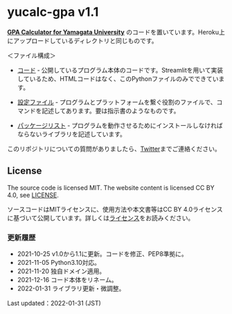 # yucalc-gpa v1.1

[**GPA Calculator for Yamagata University**](https://calc.remh.dev/) のコードを置いています。Heroku上にアップロードしているディレクトリと同じものです。

＜ファイル構成＞

* [コード](GPACalculator.py) &dash; 公開しているプログラム本体のコードです。Streamlitを用いて実装しているため、HTMLコードはなく、このPythonファイルのみでできています。

* [設定ファイル](Procfile) &dash; プログラムとプラットフォームを繋ぐ役割のファイルで、コマンドを記述してあります。要は指示書のようなものです。

* [パッケージリスト](requirements.txt) &dash; プログラムを動作させるためにインストールしなければならないライブラリを記述しています。

このリポジトリについての質問がありましたら、[Twitter](https://www.twitter.com/4voltex/)までご連絡ください。

## License

The source code is licensed MIT. The website content is licensed CC BY 4.0, see [LICENSE](LICENSE.txt).

ソースコードはMITライセンスに、使用方法や本文書等はCC BY 4.0ライセンスに基づいて公開しています。詳しくは[ライセンス](LICENSE.txt)をお読みください。

### 更新履歴

* 2021-10-25 v1.0から1.1に更新。コードを修正、PEP8準拠に。
* 2021-11-05 Python3.10対応。
* 2021-11-20 独自ドメイン適用。
* 2021-12-16 コード本体をリネーム。
* 2022-01-31 ライブラリ更新・微調整。

Last updated：2022-01-31 (JST)
